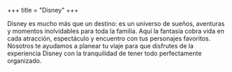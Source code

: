 +++
title = "Disney"
+++

Disney es mucho más que un destino: es un universo de sueños, aventuras y
momentos inolvidables para toda la familia. Aquí la fantasía cobra vida en cada
atracción, espectáculo y encuentro con tus personajes favoritos. Nosotros te
ayudamos a planear tu viaje para que disfrutes de la experiencia Disney con la
tranquilidad de tener todo perfectamente organizado.
